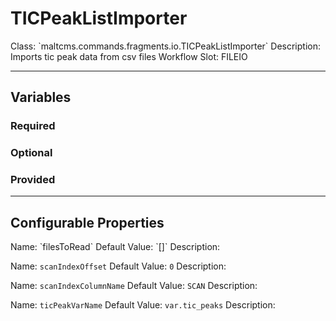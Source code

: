 <h1>TICPeakListImporter</h1>
Class: `maltcms.commands.fragments.io.TICPeakListImporter`
Description: Imports tic peak data from csv files
Workflow Slot: FILEIO

---

<h2>Variables</h2>
<h3>Required</h3>

<h3>Optional</h3>

<h3>Provided</h3>


---

<h2>Configurable Properties</h2>
Name: `filesToRead`
Default Value: `[]`
Description: 

Name: `scanIndexOffset`
Default Value: `0`
Description: 

Name: `scanIndexColumnName`
Default Value: `SCAN`
Description: 

Name: `ticPeakVarName`
Default Value: `var.tic_peaks`
Description: 


